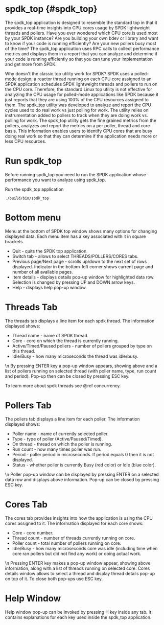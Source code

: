 # spdk_top {#spdk_top}

The spdk_top application is designed to resemble the standard top in that it provides a real-time insights into CPU cores usage by SPDK lightweight threads and pollers. Have you ever wondered which CPU core is used most by your SPDK instance? Are you building your own bdev or library and want to know if your code is running efficiently? Are your new pollers busy most of the time? The spdk_top application uses RPC calls to collect performance metrics and displays them in a report that you can analyze and determine if your code is running efficiently so that you can tune your implementation and get more from SPDK.

Why doesn't the classic top utility work for SPDK? SPDK uses a polled-mode design; a reactor thread running on each CPU core assigned to an SPDK application schedules SPDK lightweight threads and pollers to run on the CPU core. Therefore, the standard Linux top utility is not effective for analyzing the CPU usage for polled-mode applications like SPDK because it just reports that they are using 100% of the CPU resources assigned to them. The spdk_top utility was developed to analyze and report the CPU cycles used to do real work vs just polling for work. The utility relies on instrumentation added to pollers to track when they are doing work vs. polling for work. The spdk_top utility gets the fine grained metrics from the pollers, analyzes and report the metrics on a per poller, thread and core basis. This information enables users to identify CPU cores that are busy doing real work so that they can determine if the application needs more or less CPU resources.

# Run spdk_top
Before running spdk_top you need to run the SPDK application whose performance you want to analyze using spdk_top.

Run the spdk_top application

~~~{.sh}
./build/bin/spdk_top
~~~

# Bottom menu
Menu at the bottom of SPDK top window shows many options for changing displayed data. Each menu item has a key associated with it in square brackets.

* Quit - quits the SPDK top application.
* Switch tab - allows to select THREADS/POLLERS/CORES tabs.
* Previous page/Next page - scrolls up/down to the next set of rows displayed. Indicator in the bottom-left corner shows current page and number of all available pages.
* Item details - displays details pop-up window for highlighted data row. Selection is changed by pressing UP and DOWN arrow keys.
* Help - displays help pop-up window.

# Threads Tab
The threads tab displays a line item for each spdk thread. The information displayed shows:

* Thread name - name of SPDK thread.
* Core - core on which the thread is currently running.
* Active/Timed/Paused pollers - number of pollers grouped by type on this thread.
* Idle/Busy - how many microseconds the thread was idle/busy.

\n
By pressing ENTER key a pop-up window appears, showing above and a list of pollers running on selected thread (with poller name, type, run count and period).
Pop-up then can be closed by pressing ESC key.

To learn more about spdk threads see @ref concurrency.

# Pollers Tab
The pollers tab displays a line item for each poller. The information displayed shows:

* Poller name - name of currently selected poller.
* Type - type of poller (Active/Paused/Timed).
* On thread - thread on which the poller is running.
* Run count - how many times poller was run.
* Period - poller period in microseconds. If period equals 0 then it is not displayed.
* Status - whether poller is currently Busy (red color) or Idle (blue color).

\n
Poller pop-up window can be displayed by pressing ENTER on a selected data row and displays above information.
Pop-up can be closed by pressing ESC key.

# Cores Tab
The cores tab provides insights into how the application is using the CPU cores assigned to it. The information displayed for each core shows:

* Core - core number.
* Thread count - number of threads currently running on core.
* Poller count - total number of pollers running on core.
* Idle/Busy - how many microseconds core was idle (including time when core ran pollers but did not find any work) or doing actual work.

\n
Pressing ENTER key makes a pop-up window appear, showing above information, along with a list of threads running on selected core. Cores details window allows to select a thread and display thread details pop-up on top of it. To close both pop-ups use ESC key.

# Help Window
Help window pop-up can be invoked by pressing H key inside any tab. It contains explanations for each key used inside the spdk_top application.
